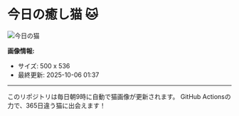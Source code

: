 # 今日の癒し猫 🐱

![今日の猫](https://cdn2.thecatapi.com/images/701.jpg)

**画像情報:**
- サイズ: 500 x 536
- 最終更新: 2025-10-06 01:37

---

このリポジトリは毎日朝9時に自動で猫画像が更新されます。
GitHub Actionsの力で、365日違う猫に出会えます！
